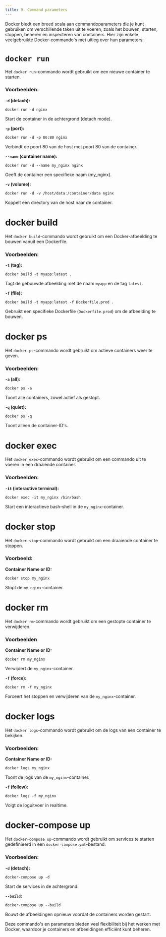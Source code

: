 ```yaml
---
title: 9. Command parameters
---
```

Docker biedt een breed scala aan commandoparameters die je kunt gebruiken om verschillende taken uit te voeren, zoals het bouwen, starten, stoppen, beheren en inspecteren van containers. Hier zijn enkele veelgebruikte Docker-commando's met uitleg over hun parameters:
# `docker run`
Het `docker run`-commando wordt gebruikt om een nieuwe container te starten.
### **Voorbeelden:**
**`-d` (detach):**
```
docker run -d nginx
```
Start de container in de achtergrond (detach mode).

**`-p` (port):**
```
docker run -d -p 80:80 nginx
```
Verbindt de poort 80 van de host met poort 80 van de container.

**`--name` (container name):**
```
docker run -d --name my_nginx nginx
```
Geeft de container een specifieke naam (my_nginx).

**`-v` (volume):**
```
docker run -d -v /host/data:/container/data nginx
```
Koppelt een directory van de host naar de container.

# docker build
Het `docker build`-commando wordt gebruikt om een Docker-afbeelding te bouwen vanuit een Dockerfile.
### **Voorbeelden:**
**`-t` (tag):**
```
docker build -t myapp:latest .
```
Tagt de gebouwde afbeelding met de naam `myapp` en de tag `latest`.

**`-f` (file):**
```
docker build -t myapp:latest -f Dockerfile.prod .
```
Gebruikt een specifieke Dockerfile (`Dockerfile.prod`) om de afbeelding te bouwen.

# docker ps
Het `docker ps`-commando wordt gebruikt om actieve containers weer te geven.

### **Voorbeelden:**
**`-a` (all):**
```
docker ps -a
```
Toont alle containers, zowel actief als gestopt.

**`-q` (quiet):**
```
docker ps -q
```
Toont alleen de container-ID's.

# docker exec
Het `docker exec`-commando wordt gebruikt om een commando uit te voeren in een draaiende container.

### **Voorbeelden:**
**`-it` (interactive terminal):**
```
docker exec -it my_nginx /bin/bash
```
Start een interactieve bash-shell in de `my_nginx`-container.

# docker stop
Het `docker stop`-commando wordt gebruikt om een draaiende container te stoppen.

### **Voorbeeld:**
**Container Name or ID:**
```
docker stop my_nginx
```
Stopt de `my_nginx`-container.

# docker rm
Het `docker rm`-commando wordt gebruikt om een gestopte container te verwijderen.

### **Voorbeelden**
**Container Name or ID:**
```
docker rm my_nginx
```
Verwijdert de `my_nginx`-container.

**`-f` (force):**
```
docker rm -f my_nginx
```
Forceert het stoppen en verwijderen van de `my_nginx`-container.

# docker logs
Het `docker logs`-commando wordt gebruikt om de logs van een container te bekijken.

### **Voorbeelden:**
**Container Name or ID:**
```
docker logs my_nginx
```
Toont de logs van de `my_nginx`-container.

**`-f` (follow):**
```
docker logs -f my_nginx
```
Volgt de loguitvoer in realtime.

# docker-compose up
Het `docker-compose up`-commando wordt gebruikt om services te starten gedefinieerd in een `docker-compose.yml`-bestand.

### **Voorbeelden:**
**`-d` (detach):**
```
docker-compose up -d
```
Start de services in de achtergrond.

**`--build`:**
```
docker-compose up --build
```
Bouwt de afbeeldingen opnieuw voordat de containers worden gestart.

Deze commando's en parameters bieden veel flexibiliteit bij het werken met Docker, waardoor je containers en afbeeldingen efficiënt kunt beheren.
